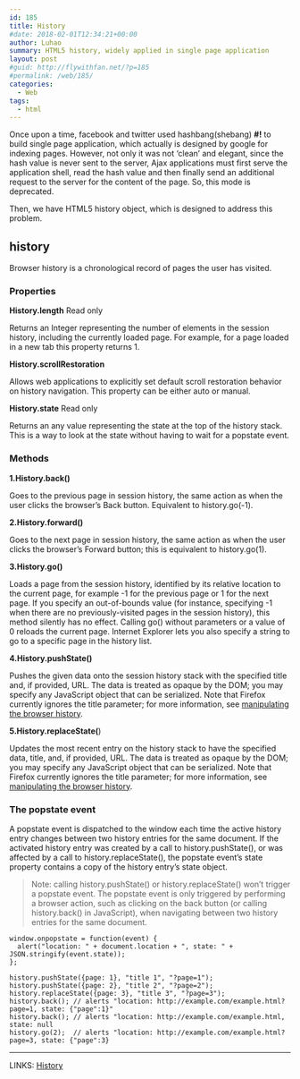 ```yaml
---
id: 185
title: History
#date: 2018-02-01T12:34:21+00:00
author: Luhao
summary: HTML5 history, widely applied in single page application
layout: post
#guid: http://flywithfan.net/?p=185
#permalink: /web/185/
categories:
  - Web
tags:
  - html
---
```

Once upon a time, facebook and twitter used hashbang(shebang) **#!** to build single page application, which actually is designed by google for indexing pages. However, not only it was not &#8216;clean&#8217; and elegant, since the hash value is never sent to the server, Ajax applications must first serve the application shell, read the hash value and then finally send an additional request to the server for the content of the page. So, this mode is deprecated.

Then, we have HTML5 history object, which is designed to address this problem.

## history

Browser history is a chronological record of pages the user has visited.

### Properties

**History.length** Read only

Returns an Integer representing the number of elements in the session history, including the currently loaded page. For example, for a page loaded in a new tab this property returns 1.

**History.scrollRestoration**

Allows web applications to explicitly set default scroll restoration behavior on history navigation. This property can be either auto or manual.

**History.state** Read only

Returns an any value representing the state at the top of the history stack. This is a way to look at the state without having to wait for a popstate event.

### Methods

**1.History.back()**

Goes to the previous page in session history, the same action as when the user clicks the browser&#8217;s Back button. Equivalent to history.go(-1).

**2.History.forward()**

Goes to the next page in session history, the same action as when the user clicks the browser&#8217;s Forward button; this is equivalent to history.go(1).

**3.History.go()**

Loads a page from the session history, identified by its relative location to the current page, for example -1 for the previous page or 1 for the next page. If you specify an out-of-bounds value (for instance, specifying -1 when there are no previously-visited pages in the session history), this method silently has no effect. Calling go() without parameters or a value of 0 reloads the current page. Internet Explorer lets you also specify a string to go to a specific page in the history list.

**4.History.pushState()**

Pushes the given data onto the session history stack with the specified title and, if provided, URL. The data is treated as opaque by the DOM; you may specify any JavaScript object that can be serialized. Note that Firefox currently ignores the title parameter; for more information, see [manipulating the browser history](https://developer.mozilla.org/en-US/docs/Web/API/History_API).

**5.History.replaceState(**)

Updates the most recent entry on the history stack to have the specified data, title, and, if provided, URL. The data is treated as opaque by the DOM; you may specify any JavaScript object that can be serialized. Note that Firefox currently ignores the title parameter; for more information, see [manipulating the browser history](https://developer.mozilla.org/en-US/docs/Web/API/History_API).

### The popstate event

A popstate event is dispatched to the window each time the active history entry changes between two history entries for the same document. If the activated history entry was created by a call to history.pushState(), or was affected by a call to history.replaceState(), the popstate event&#8217;s state property contains a copy of the history entry&#8217;s state object.

> Note: calling history.pushState() or history.replaceState() won&#8217;t trigger a popstate event. The popstate event is only triggered by performing a browser action, such as clicking on the back button (or calling history.back() in JavaScript), when navigating between two history entries for the same document. 

<pre class="line-numbers prism-highlight" data-start="1"><code class="language-javascript">window.onpopstate = function(event) {
  alert("location: " + document.location + ", state: " + JSON.stringify(event.state));
};

history.pushState({page: 1}, "title 1", "?page=1");
history.pushState({page: 2}, "title 2", "?page=2");
history.replaceState({page: 3}, "title 3", "?page=3");
history.back(); // alerts "location: http://example.com/example.html?page=1, state: {"page":1}"
history.back(); // alerts "location: http://example.com/example.html, state: null
history.go(2);  // alerts "location: http://example.com/example.html?page=3, state: {"page":3}
</code></pre>

* * *

LINKS: [History](https://developer.mozilla.org/en-US/docs/Web/API/History)